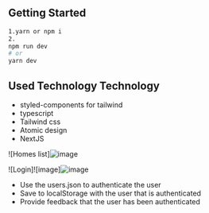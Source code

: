 ## Getting Started


```bash
1.yarn or npm i
2.
npm run dev
# or
yarn dev

```

## Used Technology Technology
- styled-components for tailwind
- typescript
- Tailwind css
- Atomic design
- NextJS

![Homes list]![image](https://user-images.githubusercontent.com/20021423/197347957-10ea9ec2-3d1a-49cb-afa2-ba2ab7dc5b32.png)

![Login]![image]![image](https://user-images.githubusercontent.com/20021423/197651949-e9d97e35-a766-49ce-a210-e2de849c1d69.png)


- Use the users.json to authenticate the user
- Save to localStorage with the user that is authenticated
- Provide feedback that the user has been authenticated
